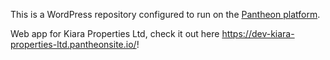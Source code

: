 This is a WordPress repository configured to run on the [Pantheon platform](https://pantheon.io).

Web app for Kiara Properties Ltd, check it out here https://dev-kiara-properties-ltd.pantheonsite.io/!

